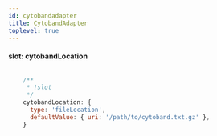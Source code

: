 ```yaml
---
id: cytobandadapter
title: CytobandAdapter
toplevel: true
---
```


#### slot: cytobandLocation
```js

    /**
     * !slot
     */
    cytobandLocation: {
      type: 'fileLocation',
      defaultValue: { uri: '/path/to/cytoband.txt.gz' },
    }
```
